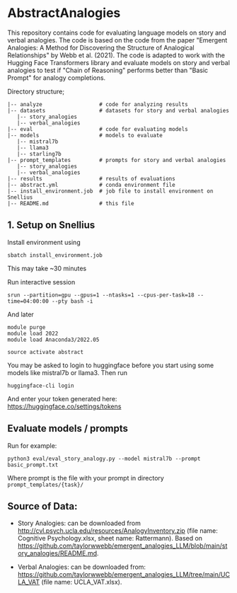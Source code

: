 # AbstractAnalogies

This repository contains code for evaluating language models on story and verbal analogies. The code is based on the code from the paper "Emergent Analogies: A Method for Discovering the Structure of Analogical Relationships" by Webb et al. (2021). The code is adapted to work with the Hugging Face Transformers library and evaluate models on story and verbal analogies to test if "Chain of Reasoning" performs better than "Basic Prompt" for analogy completions.

Directory structure;
```
|-- analyze                  # code for analyzing results
|-- datasets                 # datasets for story and verbal analogies
   |-- story_analogies
   |-- verbal_analogies
|-- eval                     # code for evaluating models
|-- models                   # models to evaluate
   |-- mistral7b
   |-- llama3
   |-- starling7b
|-- prompt_templates         # prompts for story and verbal analogies
   |-- story_analogies
   |-- verbal_analogies
|-- results                  # results of evaluations
|-- abstract.yml             # conda environment file
|-- install_environment.job  # job file to install environment on Snellius
|-- README.md                # this file
```


## 1. Setup on Snellius
Install environment using
```
sbatch install_environment.job
```
This may take ~30 minutes

Run interactive session
```
srun --partition=gpu --gpus=1 --ntasks=1 --cpus-per-task=18 --time=04:00:00 --pty bash -i
```

And later
```
module purge
module load 2022
module load Anaconda3/2022.05

source activate abstract
```

You may be asked to login to huggingface before you start using some models like mistral7b or llama3. Then run
```
huggingface-cli login
```
And enter your token generated here: https://huggingface.co/settings/tokens

## Evaluate models / prompts

Run for example:
```
python3 eval/eval_story_analogy.py --model mistral7b --prompt basic_prompt.txt
```
Where prompt is the file with your prompt in directory `prompt_templates/{task}/`

## Source of Data:
- Story Analogies: can be downloaded from http://cvl.psych.ucla.edu/resources/AnalogyInventory.zip (file name: Cognitive Psychology.xlsx, sheet name: Rattermann). Based on https://github.com/taylorwwebb/emergent_analogies_LLM/blob/main/story_analogies/README.md.

- Verbal Analogies: can be downloaded from: https://github.com/taylorwwebb/emergent_analogies_LLM/tree/main/UCLA_VAT (file name: UCLA_VAT.xlsx). 